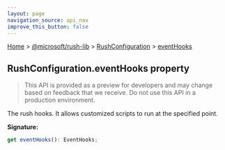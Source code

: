 ```yaml
---
layout: page
navigation_source: api_nav
improve_this_button: false
---
```



[Home](./index.md) &gt; [@microsoft/rush-lib](./rush-lib.md) &gt; [RushConfiguration](./rush-lib.rushconfiguration.md) &gt; [eventHooks](./rush-lib.rushconfiguration.eventhooks.md)

## RushConfiguration.eventHooks property

> This API is provided as a preview for developers and may change based on feedback that we receive. Do not use this API in a production environment.
>

The rush hooks. It allows customized scripts to run at the specified point.

<b>Signature:</b>

```typescript
get eventHooks(): EventHooks;
```
